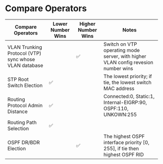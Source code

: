 # Compare Operators

| Compare Operators                                     | Lower Number Wins | Higher Number Wins | Notes                                                                             |
|-------------------------------------------------------|-------------------|--------------------|-----------------------------------------------------------------------------------|
| VLAN Trunking Protocol (VTP) sync whose VLAN database |                   | ✅                  | Switch on VTP operating mode server, with higher VLAN config revesion number wins |
| STP Root Switch Election                              | ✅                 |                    | The lowest priority; if tie, the lowest switch MAC address                        |
| Routing Protocol Admin Distance                       | ✅                 |                    | Connected:0, Static:1, Internal-EIGRP:90, OSPF:110, UNKOWN:255                    |
| Routing Path Selection                                | ✅                 |                    |                                                                                   |
| OSPF DR/BDR Election                                  |                   | ✅                  | The highest OSPF interface priority [0, 255], if tie then highest OSPF RID        |
